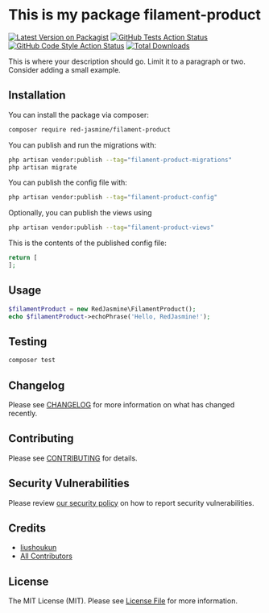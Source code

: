 # This is my package filament-product

[![Latest Version on Packagist](https://img.shields.io/packagist/v/red-jasmine/filament-product.svg?style=flat-square)](https://packagist.org/packages/red-jasmine/filament-product)
[![GitHub Tests Action Status](https://img.shields.io/github/actions/workflow/status/red-jasmine/filament-product/run-tests.yml?branch=main&label=tests&style=flat-square)](https://github.com/red-jasmine/filament-product/actions?query=workflow%3Arun-tests+branch%3Amain)
[![GitHub Code Style Action Status](https://img.shields.io/github/actions/workflow/status/red-jasmine/filament-product/fix-php-code-styling.yml?branch=main&label=code%20style&style=flat-square)](https://github.com/red-jasmine/filament-product/actions?query=workflow%3A"Fix+PHP+code+styling"+branch%3Amain)
[![Total Downloads](https://img.shields.io/packagist/dt/red-jasmine/filament-product.svg?style=flat-square)](https://packagist.org/packages/red-jasmine/filament-product)



This is where your description should go. Limit it to a paragraph or two. Consider adding a small example.

## Installation

You can install the package via composer:

```bash
composer require red-jasmine/filament-product
```

You can publish and run the migrations with:

```bash
php artisan vendor:publish --tag="filament-product-migrations"
php artisan migrate
```

You can publish the config file with:

```bash
php artisan vendor:publish --tag="filament-product-config"
```

Optionally, you can publish the views using

```bash
php artisan vendor:publish --tag="filament-product-views"
```

This is the contents of the published config file:

```php
return [
];
```

## Usage

```php
$filamentProduct = new RedJasmine\FilamentProduct();
echo $filamentProduct->echoPhrase('Hello, RedJasmine!');
```

## Testing

```bash
composer test
```

## Changelog

Please see [CHANGELOG](CHANGELOG.md) for more information on what has changed recently.

## Contributing

Please see [CONTRIBUTING](.github/CONTRIBUTING.md) for details.

## Security Vulnerabilities

Please review [our security policy](../../security/policy) on how to report security vulnerabilities.

## Credits

- [liushoukun](https://github.com/red-jasmine)
- [All Contributors](../../contributors)

## License

The MIT License (MIT). Please see [License File](LICENSE.md) for more information.

